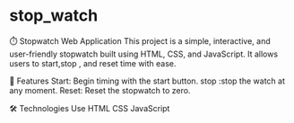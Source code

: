 # stop_watch
⏱️ Stopwatch Web Application
This project is a simple, interactive, and user-friendly stopwatch built using HTML, CSS, and JavaScript. It allows users to start,stop , and reset time with ease.

🚀 Features
Start: Begin timing with the start button.
stop :stop the watch at any moment.
Reset: Reset the stopwatch to zero.

🛠️ Technologies Use
HTML
CSS
JavaScript
